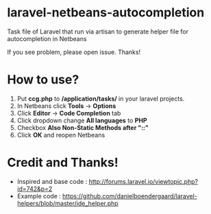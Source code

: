 laravel-netbeans-autocompletion
===============================

Task file of Laravel that run via artisan to generate helper file for autocompletion in Netbeans

If you see problem, please open issue. Thanks!

How to use?
===========

1. Put **ccg.php** to **/application/tasks/** in your laravel projects.
2. In Netbeans click **Tools** -> **Options**
3. Click **Editor** -> **Code Completion** tab
4. Click dropdown change **All languages** to **PHP**
5. Checkbox **Also Non-Static Methods after "::"**
6. Click **OK** and reopen Netbeans

Credit and Thanks!
==================

- Inspired and base code : http://forums.laravel.io/viewtopic.php?id=742&p=2
- Example code : https://github.com/danielboendergaard/laravel-helpers/blob/master/ide_helper.php
